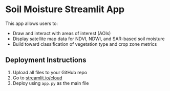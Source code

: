 # Soil Moisture Streamlit App

This app allows users to:
- Draw and interact with areas of interest (AOIs)
- Display satellite map data for NDVI, NDWI, and SAR-based soil moisture
- Build toward classification of vegetation type and crop zone metrics

## Deployment Instructions
1. Upload all files to your GitHub repo
2. Go to [streamlit.io/cloud](https://streamlit.io/cloud)
3. Deploy using `app.py` as the main file
